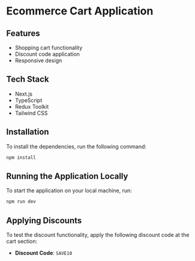 # Ecommerce Cart Application

## Features

- Shopping cart functionality
- Discount code application
- Responsive design

## Tech Stack

- Next.js
- TypeScript
- Redux Toolkit
- Tailwind CSS

## Installation

To install the dependencies, run the following command:

```bash
npm install
```

## Running the Application Locally

To start the application on your local machine, run:

```bash
npm run dev
```

## Applying Discounts

To test the discount functionality, apply the following discount code at the cart section:

- **Discount Code**: `SAVE10`
